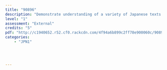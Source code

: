 ```yaml
---
title: "90896"
description: "Demonstrate understanding of a variety of Japanese texts on areas of most immediate relevance"
level: "1"
assessment: "External"
credits: "5"
pdf: "http://c1940652.r52.cf0.rackcdn.com/4f94a6b899c2ff78e900060c/90896.pdf"
categories:
    - "JPN1"
    
    
    
    
---
```

